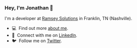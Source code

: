 ### Hey, I'm Jonathan 👋
I'm a developer at [Ramsey Solutions](https://daveramsey.com) in Franklin, TN (Nashville).

- 💻 &nbsp;Find out more [about me](https://jonathantaylor.io).
- 💼 &nbsp;Connect with me on [LinkedIn](https://www.linkedin.com/in/jonathan-craig-taylor/).
- 🐦 &nbsp;Follow me on [Twitter](https://twitter.com/jonyonson).

<!--
**jonyonson/jonyonson** is a ✨ _special_ ✨ repository because its `README.md` (this file) appears on your GitHub profile.

Here are some ideas to get you started:

- 🔭 I’m currently working on ...
- 🌱 I’m currently learning ...
- 👯 I’m looking to collaborate on ...
- 🤔 I’m looking for help with ...
- 💬 Ask me about ...
- 📫 How to reach me: ...
- 😄 Pronouns: ...
- ⚡ Fun fact: ...
-->
